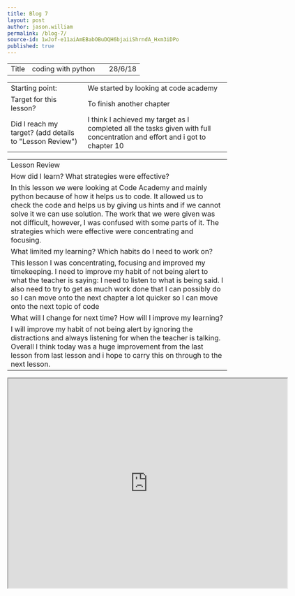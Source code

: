 ```yaml
---
title: Blog 7
layout: post
author: jason.william
permalink: /blog-7/
source-id: 1wJof-e11aiAmEBabOBuDQH6bjaiiShrndA_Hxm3iDPo
published: true
---
```

<table>
  <tr>
    <td>Title</td>
    <td>coding with python </td>
    <td></td>
    <td>28/6/18</td>
  </tr>
</table>


<table>
  <tr>
    <td>Starting point:</td>
    <td>We started by looking at code academy </td>
  </tr>
  <tr>
    <td>Target for this lesson?</td>
    <td>To finish another chapter</td>
  </tr>
  <tr>
    <td>Did I reach my target? 
(add details to "Lesson Review")</td>
    <td>I think I achieved my target as I completed all the tasks given with full concentration and effort and i got to chapter 10</td>
  </tr>
</table>


<table>
  <tr>
    <td>Lesson Review</td>
  </tr>
  <tr>
    <td>How did I learn? What strategies were effective? </td>
  </tr>
  <tr>
    <td> In this lesson we were looking at Code Academy and mainly python because of  how it helps us to code. It allowed us to check the code and helps us by giving us hints and if we cannot solve it we can use solution.  The work that we were given was not difficult, however, I was confused with some parts of it.
The strategies which were effective were  concentrating and focusing.
 </td>
  </tr>
  <tr>
    <td>What limited my learning? Which habits do I need to work on? </td>
  </tr>
  <tr>
    <td>This lesson I was concentrating, focusing and  improved my timekeeping.
I need to improve my habit of not being alert to what the teacher is saying: I need to listen to what is being said. I also need to try to get as much work done that I can possibly do so I can move onto the next chapter a lot quicker so I can move onto the next topic of code
</td>
  </tr>
  <tr>
    <td>What will I change for next time? How will I improve my learning?</td>
  </tr>
  <tr>
    <td>I will improve my habit of not being alert by ignoring the distractions and always listening for when the teacher is talking.
Overall I think today was a huge improvement from the last lesson from last lesson and i hope to carry this on through to the next lesson.</td>
  </tr>
</table>

<iframe src="https://drive.google.com/file/d/1iCnqChe6q5TYYSlaAGbbXVR5LOkhCx6a/preview" width="640" height="480"></iframe>
